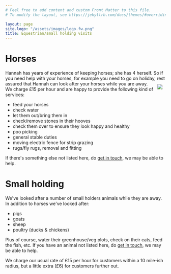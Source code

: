 ```yaml
---
# Feel free to add content and custom Front Matter to this file.
# To modify the layout, see https://jekyllrb.com/docs/themes/#overriding-theme-defaults

layout: page
site.logo: "/assets/images/logo.fw.png"
title: Equestrian/small holding visits
---
```

# Horses
Hannah has years of experience of keeping horses; she has 4 herself. So if you need help with your horses, for example you need to go on holiday, rest assured that Hannah can look after your horses while you are away.
<img src="/assets/images/basilandhannah25pc.jpg" style="float:right; padding:10px">
We charge £15 per hour and are happy to provide the following kind of services:
- feed your horses
- check water
- let them out/bring them in
- check/remove stones in their hooves
- check them over to ensure they look happy and healthy
- poo picking
- general stable duties
- moving electric fence for strip grazing
- rugs/fly rugs, removal and fitting

If there's something else not listed here, do [get in touch](/contactus/), we may be able to help.

# Small holding
We've looked after a number of small holders animals while they are away. In addition to horses we've looked after:
- pigs
- goats
- sheep
- poultry (ducks & chickens)

Plus of course, water their greenhouse/veg plots, check on their cats, feed the fish, etc. If you have an animal not listed here, do [get in touch](/contactus/), we may be able to help.

We charge our usual rate of £15 per hour for customers within a 10 mile-ish radius, but a little extra (£6) for customers further out.

